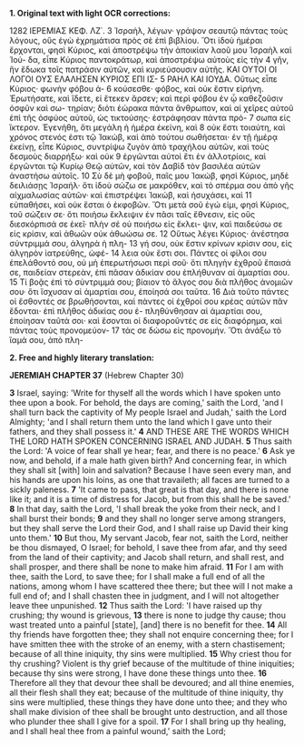 **1. Original text with light OCR corrections:**

1282                                       ΙΕΡΕΜΙΑΣ                                    ΚΕΦ. ΛΖ΄.
3  Ἰσραὴλ, λέγων· γράψον σεαυτῷ πάντας τοὺς λόγους, οὓς ἐγὼ
    ἐχρημάτισα πρὸς σὲ ἐπὶ βιβλίου. Ὅτι ἰδοὺ ἡμέραι ἔρχονται, φησὶ
    Κύριος, καὶ ἀποστρέψω τὴν ἀποικίαν λαοῦ μου Ἰσραὴλ καὶ Ἰού-
    δα, εἶπε Κύριος παντοκράτωρ, καὶ ἀποστρέψω αὐτοὺς εἰς τὴν
4  γῆν, ἣν ἔδωκα τοῖς πατράσιν αὐτῶν, καὶ κυριεύσουσιν αὐτῆς. ΚΑΙ
    ΟΥΤΟΙ ΟΙ ΛΟΓΟΙ ΟΥΣ ΕΛΑΛΗΣΕΝ ΚΥΡΙΟΣ ΕΠΙ ΙΣ-
5  ΡΑΗΛ ΚΑΙ ΙΟΥΔΑ. Οὕτως εἶπε Κύριος· φωνὴν φόβου ἀ-
6  κούσεσθε· φόβος, καὶ οὐκ ἔστιν εἰρήνη. Ἐρωτήσατε, καὶ ἴδετε,
    εἰ ἔτεκεν ἄρσεν; καὶ περὶ φόβου ἐν ᾧ καθεζοῦσιν ὀσφῦν καὶ σω-
    τηρίαν; διότι ἑώρακα πάντα ἄνθρωπον, καὶ αἱ χεῖρες αὐτοῦ
    ἐπὶ τῆς ὀσφύος αὐτοῦ, ὡς τικτούσης· ἐστράφησαν πάντα πρό-
7  σωπα εἰς ἴκτερον. Ἐγενήθη, ὅτι μεγάλη ἡ ἡμέρα ἐκείνη, καὶ
8  οὐκ ἔστι τοιαύτη, καὶ χρόνος στενός ἐστι τῷ Ἰακώβ, καὶ ἀπὸ
    τούτου σωθήσεται· ἐν τῇ ἡμέρᾳ ἐκείνῃ, εἶπε Κύριος, συντρίψω
    ζυγὸν ἀπὸ τραχήλου αὐτῶν, καὶ τοὺς δεσμοὺς διαρρήξω· καὶ οὐκ
9  ἐργῶνται αὐτοὶ ἔτι ἐν ἀλλοτρίοις, καὶ ἐργῶνται τῷ Κυρίῳ Θεῷ
    αὐτῶν, καὶ τὸν Δαβὶδ τὸν βασιλέα αὐτῶν ἀναστήσω αὐτοῖς.
10  Σὺ δὲ μὴ φοβοῦ, παῖς μου Ἰακώβ, φησὶ Κύριος, μηδὲ δειλιάσῃς
    Ἰσραήλ· ὅτι ἰδοὺ σώζω σε μακρόθεν, καὶ τὸ σπέρμα σου ἀπὸ γῆς
    αἰχμαλωσίας αὐτῶν· καὶ ἐπιστρέψει Ἰακώβ, καὶ ἡσυχάσει, καὶ
11  εὐπαθήσει, καὶ οὐκ ἔσται ὁ ἐκφοβῶν. Ὅτι μετὰ σοῦ ἐγώ εἰμι,
    φησὶ Κύριος, τοῦ σώζειν σε· ὅτι ποιήσω ἔκλειψιν ἐν πᾶσι ταῖς
    ἔθνεσιν, εἰς οὓς διεσκόρπισά σε ἐκεῖ· πλὴν σέ οὐ ποιήσω εἰς ἔκλει-
    ψιν, καὶ παιδεύσω σε εἰς κρίσιν, καὶ ἀθωῶν οὐκ ἀθωώσω σε.
12  Οὕτως λέγει Κύριος· ἀνέστησα σύντριμμά σου, ἀλγηρὰ ἡ πλη-
13  γή σου, οὐκ ἔστιν κρίνων κρίσιν σου, εἰς ἀλγηρὸν ἰατρεύθης, ὠφέ-
14  λεια οὐκ ἔστι σοι. Πάντες οἱ φίλοι σου ἐπελάθοντό σου, οὐ μὴ
    ἐπερωτήσωσι περὶ σοῦ· ὅτι πληγὴν ἐχθροῦ ἔπαισά σε, παιδείαν
    στερεὰν, ἐπὶ πᾶσαν ἀδικίαν σου ἐπλήθυναν αἱ ἁμαρτίαι σου.
15  Τί βοᾷς ἐπὶ τὸ σύντριμμά σου; βίαιον τὸ ἄλγος σου διὰ πλῆθος
    ἀνομιῶν σου· ὅτι ἴσχυσαν αἱ ἁμαρτίαι σου, ἐποίησά σοι ταῦτα.
16  Διὰ τοῦτο πάντες οἱ ἔσθοντές σε βρωθήσονται, καὶ πάντες οἱ
    ἐχθροί σου κρέας αὐτῶν πᾶν ἔδονται· ἐπὶ πλῆθος ἀδικίας σου ἐ-
    πληθύνθησαν αἱ ἁμαρτίαι σου, ἐποίησαν ταῦτά σοι· καὶ ἔσονται
    οἱ διαφοροῦντές σε εἰς διαφόρημα, καὶ πάντας τοὺς προνομεύον-
17  τάς σε δώσω εἰς προνομήν. Ὅτι ἀνάξω τὸ ἴαμά σου, ἀπὸ πλη-

**2. Free and highly literary translation:**

**JEREMIAH CHAPTER 37**
(Hebrew Chapter 30)

**3** Israel, saying: 'Write for thyself all the words which I have spoken unto thee upon a book. For behold, the days are coming,' saith the Lord, 'and I shall turn back the captivity of My people Israel and Judah,' saith the Lord Almighty; 'and I shall return them unto the land which I gave unto their fathers, and they shall possess it.'
**4** AND THESE ARE THE WORDS WHICH THE LORD HATH SPOKEN CONCERNING ISRAEL AND JUDAH.
**5** Thus saith the Lord: 'A voice of fear shall ye hear; fear, and there is no peace.'
**6** Ask ye now, and behold, if a male hath given birth? And concerning fear, in which they shall sit [with] loin and salvation? Because I have seen every man, and his hands are upon his loins, as one that travaileth; all faces are turned to a sickly paleness.
**7** 'It came to pass, that great is that day, and there is none like it; and it is a time of distress for Jacob, but from this shall he be saved.'
**8** In that day, saith the Lord, 'I shall break the yoke from their neck, and I shall burst their bonds;
**9** and they shall no longer serve among strangers, but they shall serve the Lord their God, and I shall raise up David their king unto them.'
**10** But thou, My servant Jacob, fear not, saith the Lord, neither be thou dismayed, O Israel; for behold, I save thee from afar, and thy seed from the land of their captivity; and Jacob shall return, and shall rest, and shall prosper, and there shall be none to make him afraid.
**11** For I am with thee, saith the Lord, to save thee; for I shall make a full end of all the nations, among whom I have scattered thee there; but thee will I not make a full end of; and I shall chasten thee in judgment, and I will not altogether leave thee unpunished.
**12** Thus saith the Lord: 'I have raised up thy crushing; thy wound is grievous,
**13** there is none to judge thy cause; thou wast treated unto a painful [state], [and] there is no benefit for thee.
**14** All thy friends have forgotten thee; they shall not enquire concerning thee; for I have smitten thee with the stroke of an enemy, with a stern chastisement; because of all thine iniquity, thy sins were multiplied.
**15** Why criest thou for thy crushing? Violent is thy grief because of the multitude of thine iniquities; because thy sins were strong, I have done these things unto thee.
**16** Therefore all they that devour thee shall be devoured; and all thine enemies, all their flesh shall they eat; because of the multitude of thine iniquity, thy sins were multiplied, these things they have done unto thee; and they who shall make division of thee shall be brought unto destruction, and all those who plunder thee shall I give for a spoil.
**17** For I shall bring up thy healing, and I shall heal thee from a painful wound,' saith the Lord;